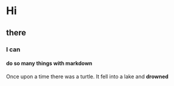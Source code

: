 # Hi
## there
### I can 
#### do so many things with markdown

Once upon a time there was a turtle. It fell into a lake and **drowned**


